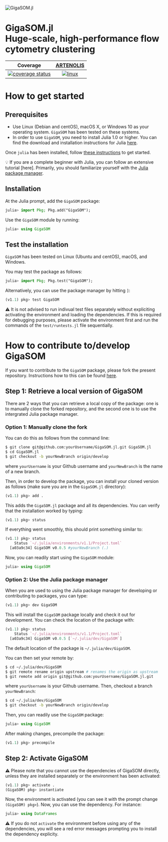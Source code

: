![GigaSOM.jl](https://prince.lcsb.uni.lu/GigaSOM.jl/img/logo-GigaSOM.jl.png?maxAge=0)

# GigaSOM.jl <br> Huge-scale, high-performance flow cytometry clustering


| **Coverage** | **[ARTENOLIS](http://opencobra.github.io/artenolis)** |
|:------------:|:--------------------------:|
| [![coverage status](http://codecov.io/github/LCSB-BioCore/GigaSOM.jl/coverage.svg?branch=master)](http://codecov.io/github/LCSB-BioCore/GigaSOM.jl?branch=master) | [![linux](https://prince.lcsb.uni.lu/jenkins/job/GigaSOM.jl-branches-auto-linux/badge/icon)](https://prince.lcsb.uni.lu/jenkins/job/GigaSOM.jl-branches-auto-linux/) |

# How to get started

## Prerequisites

- Use Linux (Debian and centOS), macOS X, or Windows 10 as your operating system. `GigaSOM` has been tested on these systems.
- In order to use `GigaSOM`, you need to install Julia 1.0 or higher. You can find the download and installation instructions for Julia [here](https://julialang.org/downloads/).

Once `julia` has been installed, follow [these instructions](https://docs.julialang.org/en/v1/manual/getting-started/) to get started.

:bulb: If you are a complete beginner with Julia, you can follow an extensive tutorial [here]. Primarily, you should familiarize yourself with the [Julia package manager](https://julialang.github.io/Pkg.jl/v1/getting-started/).

## Installation

At the Julia prompt, add the `GigaSOM` package:

```julia
julia> import Pkg; Pkg.add("GigaSOM");
```

Use the `GigaSOM` module by running:

```julia
julia> using GigaSOM
```

## Test the installation

`GigaSOM` has been tested on Linux (Ubuntu and centOS), macOS, and Windows.

You may test the package as follows:

```julia
julia> import Pkg; Pkg.test("GigaSOM");
```

Alternatively, you can use the package manager by hitting `]`:

```julia
(v1.1) pkg> test GigaSOM
```

:warning: It is not advised to run indivual test files separately without expliciting activating the environment and loading the dependencies.
If this is required for debugging purposes, please activate the environment first and run the commands of the `test/runtests.jl` file sequentially.


# How to contribute to/develop GigaSOM

If you want to contribute to the `GigaSOM` package, please fork the present repository. Instructions how to this can be found [here](https://help.github.com/en/articles/fork-a-repo).

## Step 1: Retrieve a local version of GigaSOM

There are 2 ways that you can retrieve a local copy of the package: one is to manually clone the forked repository, and the second one is to use the intergrated Julia package manager.

### Option 1: Manually clone the fork

You can do this as follows from the command line:

```bash
$ git clone git@github.com:yourUsername/GigaSOM.jl.git GigaSOM.jl
$ cd GigaSOM.jl
$ git checkout -b yourNewBranch origin/develop
```

where `yourUsername` is your Github username and `yourNewBranch` is the name of a new branch.

Then, in order to develop the package, you can install your cloned version as follows (make sure you are in the `GigaSOM.jl` directory):

```julia
(v1.1) pkg> add .
```

This adds the `GigaSOM.jl` package and all its dependencies. You can verify that the installation worked by typing:

```julia
(v1.1) pkg> status
```

If everything went smoothly, this should print something similar to:

```julia
(v1.1) pkg> status
    Status `~/.julia/environments/v1.1/Project.toml`
  [a03a9c34] GigaSOM v0.0.5 #yourNewBranch (.)
```

Now, you can readily start using the `GigaSOM` module:

```julia
julia> using GigaSOM
```

### Option 2: Use the Julia package manager

When you are used to using the  Julia package manager for developing or contributing to packages, you can type:

```julia
(v1.1) pkg> dev GigaSOM
```

This will install the `GigaSOM` package locally and check it out for development. You can check the location of the package with:

```julia
(v1.1) pkg> status
    Status `~/.julia/environments/v1.1/Project.toml`
  [a03a9c34] GigaSOM v0.0.5 [`~/.julia/dev/GigaSOM`]
```

The default location of the package is `~/.julia/dev/GigaSOM`.

You can then set your remote by:

```bash
$ cd ~/.julia/dev/GigaSOM
$ git remote rename origin upstream # renames the origin as upstream
$ git remote add origin git@github.com:yourUsername/GigaSOM.jl.git
```

where `yourUsername` is your Github username. Then, checkout a branch `yourNewBranch`:

```bash
$ cd ~/.julia/dev/GigaSOM
$ git checkout -b yourNewBranch origin/develop
```

Then, you can readily use the `GigaSOM` package:

```julia
julia> using GigaSOM
```

After making changes, precompile the package:

```julia
(v1.1) pkg> precompile
```

## Step 2: Activate GigaSOM

:warning: Please note that you cannot use the dependencies of GigaSOM directly, unless they are installed separately or the environment has been activated:

```julia
(v1.1) pkg> activate .
(GigaSOM) pkg> instantiate
```

Now, the environment is activated (you can see it with the prompt change `(GigaSOM) pkg>`). Now, you can use the dependency. For instance:

```julia
julia> using DataFrames
```

:warning: If you do not  `activate` the environment before using any of the dependencies, you will see a red error messages prompting you to install the dependency explicity.
